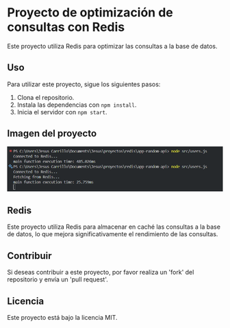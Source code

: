 # Proyecto de optimización de consultas con Redis

Este proyecto utiliza Redis para optimizar las consultas a la base de datos.

## Uso

Para utilizar este proyecto, sigue los siguientes pasos:

1. Clona el repositorio.
2. Instala las dependencias con `npm install`.
3. Inicia el servidor con `npm start`.

## Imagen del proyecto

![Imagen del proyecto](./images/example.png)

## Redis

Este proyecto utiliza Redis para almacenar en caché las consultas a la base de datos, lo que mejora significativamente el rendimiento de las consultas.

## Contribuir

Si deseas contribuir a este proyecto, por favor realiza un 'fork' del repositorio y envía un 'pull request'.

## Licencia

Este proyecto está bajo la licencia MIT.
